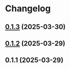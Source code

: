 # Changelog

## [0.1.3](https://github.com/DanielHabenicht/OSHome/compare/oshome-shell-v0.1.2...oshome-shell-v0.1.3) (2025-03-30)

## [0.1.2](https://github.com/DanielHabenicht/OSHome/compare/oshome-shell-v0.1.1...oshome-shell-v0.1.2) (2025-03-29)

## 0.1.1 (2025-03-29)
